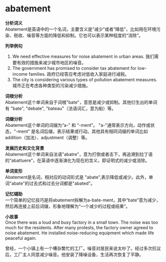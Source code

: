 # abatement

**分析词义**  
Abatement是英语中的一个名词，主要含义是“减少”或者“降低”，比如用在环境污染、税收、噪音等方面的降低和抑制。它也可以表示某种程度的“消除”。

  

**列举例句**

  

1.  We need effective measures for noise abatement in urban areas. 我们需要有效的措施来减少城市地区的噪音。
2.  The government has promised to consider tax abatement for low-income families. 政府已经答应考虑对低收入家庭进行减税。
3.  The city is considering various types of pollution abatement measures. 城市正在考虑各种类型的污染减少措施。

  

**词根分析**  
Abatement这个单词来自于词根"bate"，意思是减少或抑制。其他衍生出的单词有 "bate", "debate", "bateau"（法语词汇，意为船）等。

  

**词缀分析**  
Abatement这个单词的词缀为“a-” 和 “-ment”。 "a-"通常表示方向，动作或状态，“-ment” 是名词后缀，表示结果或行动。其他具有相同词缀的单词比如addition（加法）、adjustment（调整）等。

  

**发展历史和文化背景**  
Abatement这个单词来自法语"abatre"，意为打倒或者击下，再追溯到拉丁语的“abattuere”，在英语中逐渐演化为现在的含义，即证明式的减少或消除。

  

**单词变形**  
Abatement是名词，相对应的动词形式是 "abate",表示降低或减少。此外，单词"abate"的过去式和过去分词都是"abated"。

  

**记忆辅助**  
一个简单的记忆技巧是将abatement拆解为a-bate-ment，其中“bate”意为减少，然后再连接上前后词缀，形象地理解为“一个减少的过程或结果”。

  

**小故事**  
Once there was a loud and busy factory in a small town. The noise was too much for the residents. After many protests, the factory owner agreed to noise abatement. He installed noise-reducing equipment which made life peaceful again.

  

曾经，一个小镇上有一个嘈杂繁忙的工厂。噪音对居民来说太吵了。经过多次抗议后，工厂主人同意减少噪音。他安装了降噪设备，生活再次恢复了平静。
